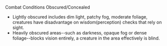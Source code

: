 Combat
Conditions
Obscured/Concealed
        <ul>
          <li>Lightly obscured includes dim light, patchy fog, moderate foliage, creatures have disadvantage on wisdom(perception) checks that rely on sight.</li>
          <li>Heavily obscured areas--such as darkness, opaque fog or dense foliage--blocks  vision entirely, a creature in the area effectively is blind.</li>
        </ul>
